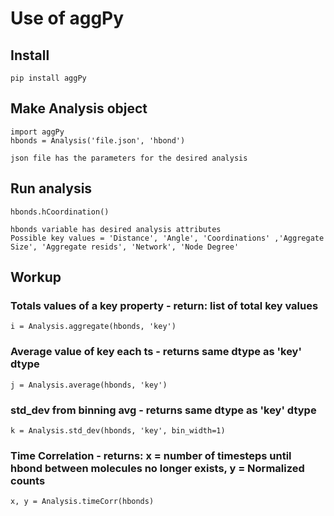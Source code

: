 # Use of aggPy

## **Install**

   	pip install aggPy

## **Make Analysis object**

	import aggPy
 	hbonds = Analysis('file.json', 'hbond')
 	
  	json file has the parameters for the desired analysis

## **Run analysis**

	hbonds.hCoordination()
 
 	hbonds variable has desired analysis attributes
	Possible key values = 'Distance', 'Angle', 'Coordinations' ,'Aggregate Size', 'Aggregate resids', 'Network', 'Node Degree'

## **Workup**
   ### Totals values of a key property - return: list of total key values
	i = Analysis.aggregate(hbonds, 'key')	 

   ### Average value of key each ts - returns same dtype as 'key' dtype
	j = Analysis.average(hbonds, 'key')	

   ### std_dev from binning avg - returns same dtype as 'key' dtype
	k = Analysis.std_dev(hbonds, 'key', bin_width=1)	

   ### Time Correlation - returns: x = number of timesteps until hbond between molecules no longer exists, y = Normalized counts
	x, y = Analysis.timeCorr(hbonds) 	 	
